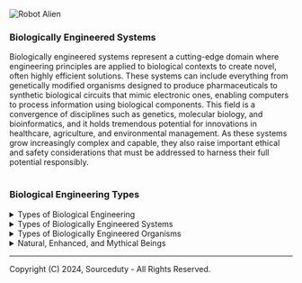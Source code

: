 ![Robot Alien](https://github.com/sourceduty/Biologically_Engineered/assets/123030236/2462626c-908b-41b9-ad18-997541b6f1e3)

### Biologically Engineered Systems

Biologically engineered systems represent a cutting-edge domain where engineering principles are applied to biological contexts to create novel, often highly efficient solutions. These systems can include everything from genetically modified organisms designed to produce pharmaceuticals to synthetic biological circuits that mimic electronic ones, enabling computers to process information using biological components. This field is a convergence of disciplines such as genetics, molecular biology, and bioinformatics, and it holds tremendous potential for innovations in healthcare, agriculture, and environmental management. As these systems grow increasingly complex and capable, they also raise important ethical and safety considerations that must be addressed to harness their full potential responsibly.

#
### Biological Engineering Types

<details><summary>Types of Biological Engineering</summary>
<br>

#### Genetic Engineering:

Modifying the genetic makeup of organisms to produce desired traits or products.
   
#### Tissue Engineering:

Creating biological tissues through the combination of cells, engineering materials, and biochemical factors.

#### Biomedical Engineering:

Applying engineering principles to solve problems in medicine and biology, such as developing medical devices and imaging technology.

#### Environmental Biotechnology: 

Using living organisms or their components to solve environmental problems, such as pollution remediation.

#### Agricultural Engineering:

Enhancing farming practices and processes through the application of biological and engineering science.

#### Synthetic Biology:

Designing and constructing new biological parts, devices, and systems or re-designing existing natural biological systems.

#### Bioinformatics:

Applying computational techniques to analyze biological data, including genetic sequences, protein structures, and metabolic pathways.

#### Systems Biology:

Studying complex interactions within biological systems through a holistic approach.
    
#### Neuroengineering:

Developing technologies to understand, repair, replace, or enhance neural systems.
   
#### Pharmaceutical Engineering:

Designing and developing pharmaceuticals and processes for their production, including drug delivery systems.

<br>    
</details>

<details><summary>Types of Biologically Engineered Systems</summary>
<br>
   
### Types of biologically engineered systems:

1. Genetically Modified Organisms (GMOs)
2. Synthetic Biology Circuits
3. Tissue Engineering Constructs
4. Bioartificial Organs
5. Biosensors
6. Enzyme Engineering
7. Microbial Fuel Cells
8. Bioreactors for Cell Culture
9. Biohybrid Systems
10. CRISPR-Cas Gene Editing Platforms

<br>    
</details>

<details><summary>Types of Biologically Engineered Organisms</summary>
<br>

### Types of biologically engineered organisms or biotechnological beings:

1. Genetically Modified Crops (e.g., Bt corn, Golden Rice)
2. Genetically Modified Animals (e.g., GloFish, Enviropig)
3. Cloned Animals (e.g., Dolly the sheep)
4. Gene Therapy Patients (human beings treated with genetic modification for diseases)
5. Transgenic Mice (used extensively in medical research)
6. Genetically Modified Microorganisms (e.g., bacteria engineered to produce insulin)
7. Synthetic Bacteria (e.g., bacteria with entirely synthetic genomes for specific tasks)
8. Chimeric Animals (organisms with cells from multiple species, e.g., human-animal chimeras for research)
9. Genetically Engineered Insects (e.g., mosquitoes engineered to resist malaria)
10. Bioartificial Organs (organs grown from cells in a lab for transplantation)

<br>    
</details>

<details><summary>Natural, Enhanced, and Mythical Beings</summary>
<br>

### Natural, Enhanced, and Mythical Beings

#### 1. Naturally Occurring Beings:

   - Human - A natural, unmodified human being.
   - Animal - A natural, unmodified animal.

#### 2. Fictional or Mythological Beings:

   - Alien - A being from another world, typically in science fiction.
   - Humanoid - A being with human-like characteristics, possibly from another planet or a fictional world.

#### 3. Artificially Created or Enhanced Beings:

   - Robot - A mechanical being, often with artificial intelligence.
   - Human Cyborg - A human with mechanical or electronic enhancements.
   - Alien Cyborg - An alien with mechanical or electronic enhancements.
   - Animal Cyborg - An animal with mechanical or electronic enhancements.
   - Animal Robot - A robot with characteristics or functions modeled after animals.
   - Alien Robot - A robot that is either designed by aliens or for functioning in alien environments.
   - Robot Alien - A robot with characteristics or functions modeled after aliens.

#### 4. Hybrid or Combined Beings:

   - Human Therianthrope - A mythical or fictional human with the ability to transform into an animal.
   - Animal Therianthrope - A mythical or fictional animal with human characteristics or abilities.
   - Alien Therianthrope - A mythical or fictional alien with the ability to transform or with mixed traits.
   - Alien Human - A hybrid of human and alien characteristics.
   - Alien Animal - A hybrid of animal and alien characteristics.

This list comprises a fascinating array of entities ranging from the naturally occurring to the wholly fantastical, illustrating the broad spectrum of beings that human imagination and mythology can conjure. It begins with familiar entities like humans and animals, which are well-grounded in the natural world and are a part of everyday life. As the list progresses, it introduces more complex and speculative beings such as aliens and various hybrids, which often originate from science fiction and fantasy genres. These beings are typically used to explore themes of otherness, technology, and the limits of human understanding and morality.

Moving into the realm of technological enhancements and hybrids, the list reflects a deep interest in the intersection of biology and technology. Cyborgs and robotic entities suggest a future where technology enhances or even supplants natural biological functions, raising questions about identity and the essence of life. Therianthropes, which are beings capable of transforming from humans or animals into other forms, delve into mythology and the human psyche, exploring themes of transformation and hidden power. Each category serves as a mirror reflecting human hopes, fears, and perennial fascination with the "what ifs" of existence.

<br>    
</details>

***
Copyright (C) 2024, Sourceduty - All Rights Reserved.
